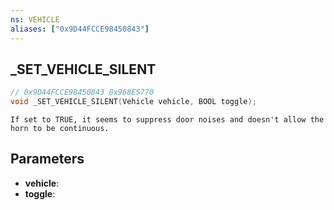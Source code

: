 ```yaml
---
ns: VEHICLE
aliases: ["0x9D44FCCE98450843"]
---
```

## _SET_VEHICLE_SILENT

```c
// 0x9D44FCCE98450843 0x968E5770
void _SET_VEHICLE_SILENT(Vehicle vehicle, BOOL toggle);
```

```
If set to TRUE, it seems to suppress door noises and doesn't allow the horn to be continuous.  
```

## Parameters
* **vehicle**: 
* **toggle**: 

